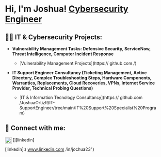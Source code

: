 <h1>Hi, I'm Joshua! <a href="
www.linkedin.com
/in/jochua23">Cybersecurity Engineer</a>
<h2>👨‍💻 IT & Cybersecurity Projects:</h2>

- <b>Vulnerability Management Tasks: Defensive Security, ServiceNow, Threat Intelligence, Computer Incident Response</b>
  - [Vulnerability Management Projects](https://
github.com
/)

- <b>IT Support Engineer Consultancy (Ticketing Management, Active Directory, Complex Troubleshooting Steps, Hardware Components, Warranties, Replacements, Cloud Recoveries, VPNs, Internet Service Provider, Technical Probing Questions)</b>
  - [IT & Information Tecnology Consultancy](https://
github.com
/JoshuaOrtizR/IT-SupportEngineer/tree/main/IT%20Support%20Specialist%20Program)


<h2> 🤳 Connect with me:</h2>

[<img align="left" alt="JoshMadakor | LinkedIn" width="22px" src="https://cdn.jsdelivr.net/npm/simple-icons@v3/icons/linkedin.svg" />][linkedin]

[linkedin]:(
www.linkedin.com
/in/jochua23")
<!--


Here are some ideas to get you started:

- 🔭 I’m currently working on ...
- 🌱 I’m currently learning ...
- 💬 Ask me about ...
- 📫 How to reach me: ...
- 😄 Pronouns: ...
- ⚡ Fun fact: ...
-->

